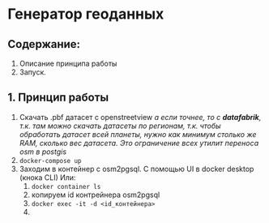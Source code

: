 # Генератор геоданных
## Содержание:
1. Описание принципа работы
2. Запуск.
## 1. Принцип работы

1. Скачать .pbf датасет с openstreetview 
*а если точнее, то с **datafabrik**, т.к. там можно скачать датасеты по регионам, т.к. чтобы обработать датасет всей планеты, нужно как минимум столько же RAM, сколько вес датасета. Это ограничение всех утилит переноса osm в postgis*
2. `docker-compose up`
3. Заходим в контейнер с osm2pgsql.
С помощью UI в docker desktop (кнока CLI)
    Или:
    1) `docker container ls`
    2) копируем id контрейнера osm2pgsql
    3) `docker exec -it -d <id_контейнера>`
    4)